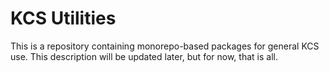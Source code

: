 # KCS Utilities

This is a repository containing monorepo-based packages for general KCS use.
This description will be updated later, but for now, that is all.
